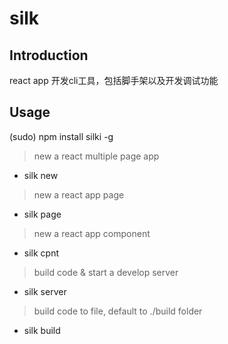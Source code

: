 # silk

## Introduction

react app 开发cli工具，包括脚手架以及开发调试功能

## Usage

(sudo) npm install silki -g

> new a react multiple page app

* silk new

> new a react app page

* silk page <name>  

> new a react app component

* silk cpnt <name>

> build code & start a develop server

* silk server

> build code to file, default to ./build folder

* silk build

